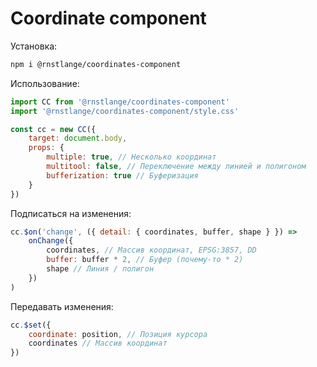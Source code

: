 # Coordinate component

Установка:

```bash
npm i @rnstlange/coordinates-component
```

Использование:

```js
import CC from '@rnstlange/coordinates-component'
import '@rnstlange/coordinates-component/style.css'

const cc = new CC({
	target: document.body,
	props: {
		multiple: true, // Несколько координат
		multitool: false, // Переключение между линией и полигоном
		bufferization: true // Буферизация
	}
})
```

Подписаться на изменения:

```js
cc.$on('change', ({ detail: { coordinates, buffer, shape } }) =>
	onChange({
		coordinates, // Массив координат, EPSG:3857, DD
		buffer: buffer * 2, // Буфер (почему-то * 2)
		shape // Линия / полигон
	})
)
```

Передавать изменения:

```js
cc.$set({
	coordinate: position, // Позиция курсора
	coordinates // Массив координат
})
```
